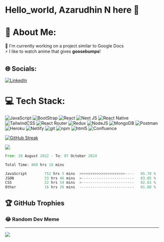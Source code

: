 <!-- **Azarudhin/Azarudhin** is a ✨ _special_ ✨ repository because its `README.md` (this file) appears on your GitHub profile. -->

# Hello_world, Azarudhin N here 👋

# 💫 About Me:
🔭 I'm currently working on a project similar to Google Docs <br>⚡ I like to watch anime that gives <b>goosebumps</b>!


## 🌐 Socials:
[![LinkedIn](https://img.shields.io/badge/LinkedIn-%230077B5.svg?logo=linkedin&logoColor=white)](https://www.linkedin.com/in/azarudhin-n-8a4350248/) 

# 💻 Tech Stack:
![JavaScript](https://img.shields.io/badge/javascript-%23323330.svg?style=for-the-badge&logo=javascript&logoColor=%23F7DF1E) ![BootStrap](https://img.shields.io/badge/bootstrap-%23323330.svg?style=for-the-badge&logo=bootstrap&logoColor=%23F7DF1E)  ![React](https://img.shields.io/badge/react-%2320232a.svg?style=for-the-badge&logo=react&logoColor=%2361DAFB) ![Next JS](https://img.shields.io/badge/Next-black?style=for-the-badge&logo=next.js&logoColor=white) ![React Native](https://img.shields.io/badge/reactnative-%23323330.svg?style=for-the-badge&logo=reactnative&logoColor=%23F7DF1E) ![TailwindCSS](https://img.shields.io/badge/tailwindcss-%2338B2AC.svg?style=for-the-badge&logo=tailwind-css&logoColor=white) ![React Router](https://img.shields.io/badge/React_Router-CA4245?style=for-the-badge&logo=react-router&logoColor=white) ![Redux](https://img.shields.io/badge/redux-%23593d88.svg?style=for-the-badge&logo=redux&logoColor=white) ![NodeJS](https://img.shields.io/badge/node.js-6DA55F?style=for-the-badge&logo=node.js&logoColor=white) ![MongoDB](https://img.shields.io/badge/MongoDB-%234ea94b.svg?style=for-the-badge&logo=mongodb&logoColor=white) ![Postman](https://img.shields.io/badge/Postman-FF6C37?style=for-the-badge&logo=postman&logoColor=white) ![Heroku](https://img.shields.io/badge/heroku-%23430098.svg?style=for-the-badge&logo=heroku&logoColor=white) ![Netlify](https://img.shields.io/badge/netlify-%23000000.svg?style=for-the-badge&logo=netlify&logoColor=#00C7B7) <img alt="git" src="https://img.shields.io/badge/-Git-F05032?style=for-the-badge&logo=git&logoColor=white" /> <img alt="npm" src="https://img.shields.io/badge/-NPM-CB3837?style=for-the-badge&logo=npm&logoColor=white" /> <img alt="html5" src="https://img.shields.io/badge/-HTML5-E34F26?style=for-the-badge&logo=html5&logoColor=white" /> ![Confluence](https://img.shields.io/badge/confluence-%23172BF4.svg?style=for-the-badge&logo=confluence&logoColor=white)

[![GitHub Streak](https://streak-stats.demolab.com?user=azarudhin&theme=github-dark&border_radius=5)](https://git.io/streak-stats)

![](https://github-readme-stats.vercel.app/api/top-langs/?username=azarudhin&theme=dark&hide_border=true&include_all_commits=true&count_private=true&layout=compact)

<!--START_SECTION:waka-->

```rust
From: 28 August 2022 - To: 07 October 2024

Total Time: 860 hrs 18 mins

JavaScript        752 hrs 5 mins  >>>>>>>>>>>>>>>>>>>>>----   85.78 %
JSON              33 hrs 46 mins  >------------------------   03.85 %
CSS               22 hrs 54 mins  >------------------------   02.61 %
Other             16 hrs 26 mins  -------------------------   01.88 %
```

<!--END_SECTION:waka-->

## 🏆 GitHub Trophies
<!-- ![](https://github-profile-trophy.vercel.app/?username=azarudhin&theme=darkhub&no-frame=false&no-bg=true&margin-w=4) -->


<!-- <details>

![GitHub stats](https://github.com/azarudhin/azarudhin/blob/metrics/github-metrics.svg)
</details> -->

###

<!-- <img src="https://raw.githubusercontent.com/azarudhin/azarudhin/output/snake.svg" alt="Snake animation" /> -->

###

### 😂 Random Dev Meme
<!-- <img src='https://randommeme-five.vercel.app/' style="height: 400px;"/> -->

---

[![](https://visitcount.itsvg.in/api?id=azarudhin&icon=0&color=0)](https://visitcount.itsvg.in)
